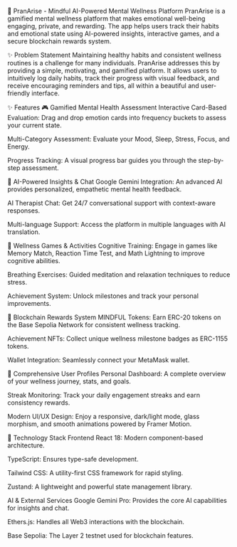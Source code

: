 🧠 PranArise - Mindful AI-Powered Mental Wellness Platform
PranArise is a gamified mental wellness platform that makes emotional well-being engaging, private, and rewarding. The app helps users track their habits and emotional state using AI-powered insights, interactive games, and a secure blockchain rewards system.

✨ Problem Statement
Maintaining healthy habits and consistent wellness routines is a challenge for many individuals. PranArise addresses this by providing a simple, motivating, and gamified platform. It allows users to intuitively log daily habits, track their progress with visual feedback, and receive encouraging reminders and tips, all within a beautiful and user-friendly interface.

✨ Features
🎮 Gamified Mental Health Assessment
Interactive Card-Based Evaluation: Drag and drop emotion cards into frequency buckets to assess your current state.

Multi-Category Assessment: Evaluate your Mood, Sleep, Stress, Focus, and Energy.

Progress Tracking: A visual progress bar guides you through the step-by-step assessment.

🤖 AI-Powered Insights & Chat
Google Gemini Integration: An advanced AI provides personalized, empathetic mental health feedback.

AI Therapist Chat: Get 24/7 conversational support with context-aware responses.

Multi-language Support: Access the platform in multiple languages with AI translation.

🎯 Wellness Games & Activities
Cognitive Training: Engage in games like Memory Match, Reaction Time Test, and Math Lightning to improve cognitive abilities.

Breathing Exercises: Guided meditation and relaxation techniques to reduce stress.

Achievement System: Unlock milestones and track your personal improvements.

🔗 Blockchain Rewards System
MINDFUL Tokens: Earn ERC-20 tokens on the Base Sepolia Network for consistent wellness tracking.

Achievement NFTs: Collect unique wellness milestone badges as ERC-1155 tokens.

Wallet Integration: Seamlessly connect your MetaMask wallet.

👤 Comprehensive User Profiles
Personal Dashboard: A complete overview of your wellness journey, stats, and goals.

Streak Monitoring: Track your daily engagement streaks and earn consistency rewards.

Modern UI/UX Design: Enjoy a responsive, dark/light mode, glass morphism, and smooth animations powered by Framer Motion.

🚀 Technology Stack
Frontend
React 18: Modern component-based architecture.

TypeScript: Ensures type-safe development.

Tailwind CSS: A utility-first CSS framework for rapid styling.

Zustand: A lightweight and powerful state management library.

AI & External Services
Google Gemini Pro: Provides the core AI capabilities for insights and chat.

Ethers.js: Handles all Web3 interactions with the blockchain.

Base Sepolia: The Layer 2 testnet used for blockchain features.